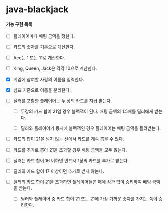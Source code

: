 # java-blackjack

#### 기능 구현 목록

- [ ]  플레이어마다 배팅 금액을 정한다.



- [ ]  카드의 숫자를 기본으로 계산한다.
  - [ ] Ace는 1 또는 11로 계산한다.
  - [ ] King, Queen, Jack은 각각 10으로 계산한다.



- [x]  게임에 참여할 사람의 이름을 입력한다.
  - [x] 쉼표 기준으로 이름을 분리한다.



- [ ] 딜러를 포함한 플레이어는 두 장의 카드를 지급 받는다.
  - [ ] 두장의 카드 합이 21일 경우 블랙잭이 된다. 배팅 금액의 1.5배를 딜러에게 받는다.
  - [ ] 딜러와 플레이어가 동시에 블랙잭인 경우 플레이어는 배팅 금액을 돌려받는다.



- [ ]  카드의 합이 21을 넘지 않는 선에서 카드를 계속 뽑을 수 있다.
  - [ ] 카드를 추가로 뽑아 21을 초과할 경우 배팅 금액을 모두 잃는다.
  - [ ] 딜러는 카드 합이 16 이하면 반드시 1장의 카드를 추가로 받는다.
  - [ ] 딜러의 카드 합이 17 이상이면 추가로 받지 않는다.



- [ ] 딜러의 카드 합이 21을 초과하면 플레이어들은 패에 상관 없이 승리하여 배팅 금액을 받는다. 
  - [ ] 딜러와 플레이어 중 카드 합이 21 또는 21에 가장 가까운 숫자를 가지는 쪽이 승리한다.